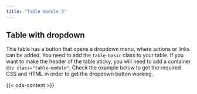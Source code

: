 ```yaml
---
title: "Table module 3"
---
```


## Table with dropdown

This table has a button that opens a dropdown menu, where actions or links can be added.
You need to add the `table-basic` class to your table. If you want to make the header of the table sticky, you will need to add a container `div class="table-module"`.
Check the example below to get the required CSS and HTML in order to get the dropdown button working.

{{< ods-content >}}